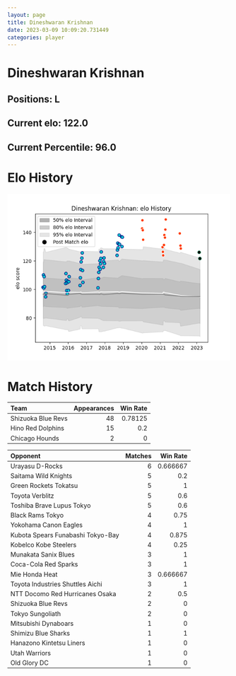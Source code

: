 ```yaml
---  
layout: page  
title: Dineshwaran Krishnan  
date: 2023-03-09 10:09:20.731449  
categories: player  
---
```

# Dineshwaran Krishnan

## Positions: L

## Current elo: 122.0

## Current Percentile: 96.0

# Elo History


![elo history](history_DineshwaranKrishnan.png)
# Match History


| Team               |   Appearances |   Win Rate |
|:-------------------|--------------:|-----------:|
| Shizuoka Blue Revs |            48 |    0.78125 |
| Hino Red Dolphins  |            15 |    0.2     |
| Chicago Hounds     |             2 |    0       |

| Opponent                          |   Matches |   Win Rate |
|:----------------------------------|----------:|-----------:|
| Urayasu D-Rocks                   |         6 |   0.666667 |
| Saitama Wild Knights              |         5 |   0.2      |
| Green Rockets Tokatsu             |         5 |   1        |
| Toyota Verblitz                   |         5 |   0.6      |
| Toshiba Brave Lupus Tokyo         |         5 |   0.6      |
| Black Rams Tokyo                  |         4 |   0.75     |
| Yokohama Canon Eagles             |         4 |   1        |
| Kubota Spears Funabashi Tokyo-Bay |         4 |   0.875    |
| Kobelco Kobe Steelers             |         4 |   0.25     |
| Munakata Sanix Blues              |         3 |   1        |
| Coca-Cola Red Sparks              |         3 |   1        |
| Mie Honda Heat                    |         3 |   0.666667 |
| Toyota Industries Shuttles Aichi  |         3 |   1        |
| NTT Docomo Red Hurricanes Osaka   |         2 |   0.5      |
| Shizuoka Blue Revs                |         2 |   0        |
| Tokyo Sungoliath                  |         2 |   0        |
| Mitsubishi Dynaboars              |         1 |   0        |
| Shimizu Blue Sharks               |         1 |   1        |
| Hanazono Kintetsu Liners          |         1 |   0        |
| Utah Warriors                     |         1 |   0        |
| Old Glory DC                      |         1 |   0        |
